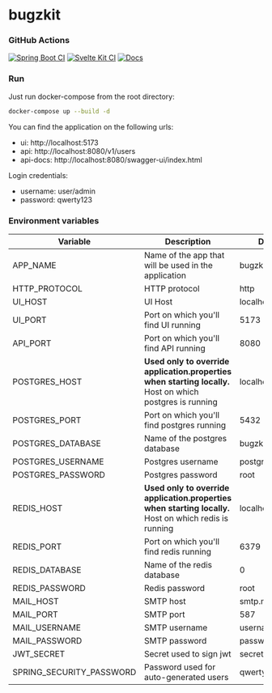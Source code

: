 # bugzkit

### GitHub Actions

[![Spring Boot CI](https://github.com/while1618/bugzkit/actions/workflows/spring-boot.yml/badge.svg?branch=master)](https://github.com/while1618/bugzkit/actions/workflows/spring-boot.yml)
[![Svelte Kit CI](https://github.com/while1618/bugzkit/actions/workflows/svelte-kit.yml/badge.svg)](https://github.com/while1618/bugzkit/actions/workflows/svelte-kit.yml)
[![Docs](https://github.com/while1618/bugzkit/actions/workflows/docs.yml/badge.svg)](https://github.com/while1618/bugzkit/actions/workflows/docs.yml)

### Run

Just run docker-compose from the root directory:

```bash
docker-compose up --build -d
```

You can find the application on the following urls:

- ui: http://localhost:5173
- api: http://localhost:8080/v1/users
- api-docs: http://localhost:8080/swagger-ui/index.html

Login credentials:

- username: user/admin
- password: qwerty123


### Environment variables

| Variable                 | Description                                                                                               | Default          |
| ------------------------ | --------------------------------------------------------------------------------------------------------- | ---------------- |
| APP_NAME                 | Name of the app that will be used in the application                                                      | bugzkit          |
| HTTP_PROTOCOL            | HTTP protocol                                                                                             | http             |
| UI_HOST                  | UI Host                                                                                                   | localhost        |
| UI_PORT                  | Port on which you'll find UI running                                                                      | 5173             |
| API_PORT                 | Port on which you'll find API running                                                                     | 8080             |
| POSTGRES_HOST            | **Used only to override application.properties when starting locally.** Host on which postgres is running | localhost        |
| POSTGRES_PORT            | Port on which you'll find postgres running                                                                | 5432             |
| POSTGRES_DATABASE        | Name of the postgres database                                                                             | bugzkit          |
| POSTGRES_USERNAME        | Postgres username                                                                                         | postgres         |
| POSTGRES_PASSWORD        | Postgres password                                                                                         | root             |
| REDIS_HOST               | **Used only to override application.properties when starting locally.** Host on which redis is running    | localhost        |
| REDIS_PORT               | Port on which you'll find redis running                                                                   | 6379             |
| REDIS_DATABASE           | Name of the redis database                                                                                | 0                |
| REDIS_PASSWORD           | Redis password                                                                                            | root             |
| MAIL_HOST                | SMTP host                                                                                                 | smtp.mailgun.org |
| MAIL_PORT                | SMTP port                                                                                                 | 587              |
| MAIL_USERNAME            | SMTP username                                                                                             | username         |
| MAIL_PASSWORD            | SMTP password                                                                                             | password         |
| JWT_SECRET               | Secret used to sign jwt                                                                                   | secret           |
| SPRING_SECURITY_PASSWORD | Password used for auto-generated users                                                                    | qwerty123        |

